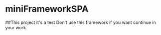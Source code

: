 # miniFrameworkSPA
##This project it's a test
Don't use this framework if you want continue in your work
